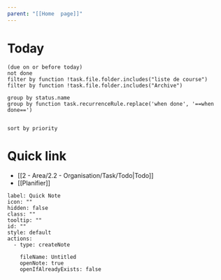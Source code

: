 ```yaml
---
parent: "[[Home  page]]"
---
```

# Today 
```tasks
(due on or before today) 
not done
filter by function !task.file.folder.includes("liste de course")
filter by function !task.file.folder.includes("Archive")

group by status.name
group by function task.recurrenceRule.replace('when done', '==when done==')


sort by priority

```







# Quick link
- [[2 - Area/2.2 - Organisation/Task/Todo|Todo]]
- [[Planifier]]
```meta-bind-button
label: Quick Note
icon: ""
hidden: false
class: ""
tooltip: ""
id: ""
style: default
actions:
  - type: createNote

    fileName: Untitled
    openNote: true
    openIfAlreadyExists: false

```

